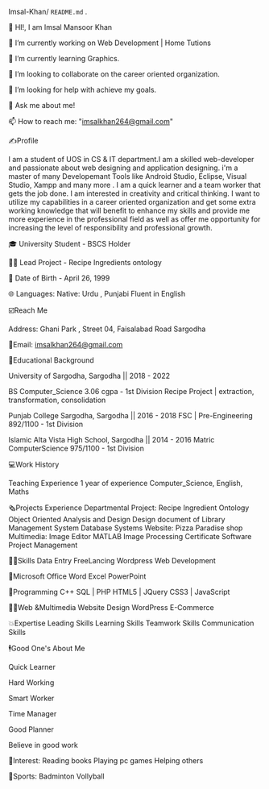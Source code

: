 Imsal-Khan/ `README.md` .
 
👋 HI!, I am Imsal Mansoor Khan
 
🔭 I’m currently working on Web Development | Home Tutions
 
🌱 I’m currently learning Graphics.
 
👯 I’m looking to collaborate on the career oriented organization.
 
🤔 I’m looking for help with achieve my goals.
 
💬 Ask me about me!
 
📫 How to reach me: "imsalkhan264@gmail.com"
 
✍️Profile

I am a student of UOS in CS & IT department.I am a skilled web-developer and passionate about web designing and application designing. i'm a master of many Developemant Tools like Android Studio, Eclipse, Visual Studio, Xampp and many more . I am a quick learner and a team worker that gets the job done. I am interested in creativity and critical thinking. I want to utilize my capabilities in a career oriented organization and get some extra working knowledge that will benefit to enhance my skills and provide me more experience in the professional field as well as offer me opportunity for increasing the level of responsibility and professional growth.

🎓 University Student - BSCS Holder

👨‍💻 Lead Project - Recipe Ingredients ontology

🎂 Date of Birth - April 26, 1999

🌐 Languages:
  Native: Urdu , Punjabi
  Fluent in English
  
☑️Reach Me

Address: Ghani Park , Street 04, Faisalabad Road Sargodha

💬Email: imsalkhan264@gmail.com

📙Educational Background

University of Sargodha, Sargodha || 2018 - 2022

  BS Computer_Science    3.06 cgpa - 1st Division
      Recipe Project  |  extraction, transformation, consolidation
      
Punjab College Sargodha, Sargodha || 2016 - 2018
  FSC | Pre-Engineering   892/1100 - 1st Division
  
Islamic Alta Vista High School, Sargodha || 2014 - 2016
  Matric ComputerScience    975/1100 - 1st Division
  
💻Work History

Teaching Experience 1 year of experience
Computer_Science, English, Maths

🗞Projects Experience
Departmental Project:
Recipe Ingredient Ontology
Object Oriented Analysis and Design
Design document of Library Management System
Database Systems
Website:
Pizza Paradise shop
Multimedia:
Image Editor
MATLAB Image Processing Certificate
Software Project Management

👨‍💻Skills
Data Entry
FreeLancing
Wordpress
Web Development

📔Microsoft Office
Word
Excel
PowerPoint

💾Programming
C++
SQL | PHP
HTML5 | JQuery
CSS3 | JavaScript

👨‍💻Web &Multimedia
Website Design
WordPress 
E-Commerce

💥Expertise
Leading Skills
Learning Skills
Teamwork Skills
Communication Skills

🕴️Good One's About Me

Quick Learner

Hard Working

Smart Worker

Time Manager

Good Planner

Believe in good work

🎍Interest:
Reading books
Playing pc games
Helping others

🏏Sports:
Badminton
Vollyball
 

